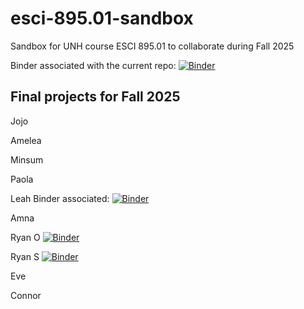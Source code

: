 # esci-895.01-sandbox
Sandbox for UNH course ESCI 895.01 to collaborate during Fall 2025

Binder associated with the current repo: 
[![Binder](https://mybinder.org/badge_logo.svg)](https://mybinder.org/v2/gh/alightbody/esci-895.01-sandbox/HEAD)

## Final projects for Fall 2025

Jojo

Amelea 

Minsum 

Paola

Leah Binder associated: [![Binder](https://mybinder.org/badge_logo.svg)](https://mybinder.org/v2/gh/lnmontgo/Final_project_LeahM/tree/main/HEAD)


Amna

Ryan O [![Binder](https://mybinder.org/badge_logo.svg)](https://mybinder.org/v2/gh/ROmslaer/ROmslaer895/HEAD)

Ryan S [![Binder](https://mybinder.org/badge_logo.svg)](https://mybinder.org/v2/gh/ryansiegel44/ESCI_895_Final_Project_RyanS/HEAD)

Eve

Connor













